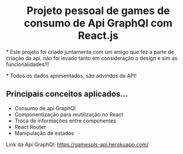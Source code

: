 <h1 align="center"> Projeto pessoal de games de consumo de Api GraphQl com React.js </h1>
<p>* Este projeto foi criado juntamente com um amigo que fez a parte de criação da api, não foi levado tanto em consideração o design e sim as funcionalidades!!! </p>
<p>* Todos os dados apresentados, são advindos da API! </p>
<h2> Principais conceitos aplicados... </h2>
<ul>
  <li>Consumo de api GraphQl </li>
  <li>Componentização para reutilização no React </li>
  <li>Troca de informações entre componentes </li>
  <li>React Router</li>
  <li>Manipulação de estados </li>
</ul>

<p> Link da Api GraphQl: <a href='https://gamespls-api.herokuapp.com/'>   https://gamespls-api.herokuapp.com/ </a> </p>


